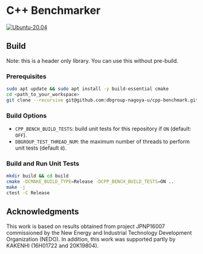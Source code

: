 # C++ Benchmarker

[![Ubuntu-20.04](https://github.com/dbgroup-nagoya-u/cpp-benchmark/actions/workflows/unit_tests.yaml/badge.svg?branch=main)](https://github.com/dbgroup-nagoya-u/cpp-benchmark/actions/workflows/unit_tests.yaml)

## Build

Note: this is a header only library. You can use this without pre-build.

### Prerequisites

```bash
sudo apt update && sudo apt install -y build-essential cmake
cd <path_to_your_workspace>
git clone --recursive git@github.com:dbgroup-nagoya-u/cpp-benchmark.git
```

### Build Options

- `CPP_BENCH_BUILD_TESTS`: build unit tests for this repository if `ON` (default: `OFF`).
- `DBGROUP_TEST_THREAD_NUM`: the maximum number of threads to perform unit tests (default `8`).

### Build and Run Unit Tests

```bash
mkdir build && cd build
cmake -DCMAKE_BUILD_TYPE=Release -DCPP_BENCH_BUILD_TESTS=ON ..
make -j
ctest -C Release
```

## Acknowledgments

This work is based on results obtained from project JPNP16007 commissioned by the New Energy and Industrial Technology Development Organization (NEDO). In addition, this work was supported partly by KAKENHI (16H01722 and 20K19804).

